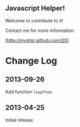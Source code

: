 ## Javascript Helper!

Welcome to contribute to it!

Contact me for more information:  

[http://mystist.github.com/][0]  

[0]: http://mystist.github.com/

# Change Log

## 2013-09-26
Add function `loopTree`.

## 2013-04-25  
Initial release.
